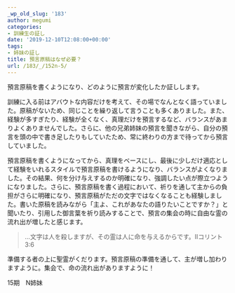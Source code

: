 ```yaml
---
_wp_old_slug: '183'
author: megumi
categories:
- 訓練生の証し
date: '2019-12-10T12:08:00+00:00'
tags:
- 姉妹の証し
title: 預言原稿はなぜ必要？
url: /183/_/152n-5/
---
```

預言原稿を書くようになり、どのように預言が変化したか証しします。

訓練に入る前はアバウトな内容だけを考えて、その場でなんとなく語っていました。原稿がないため、同じことを繰り返して言うことも多くありました。また、経験が多すぎたり、経験が全くなく、真理だけを預言するなど、バランスがあまりよくありませんでした。さらに、他の兄弟姉妹の預言を聞きながら、自分の預言を頭の中で書き足したりもしていたため、常に終わりの方まで待ってから預言していました。

預言原稿を書くようになってから、真理をベースにし、最後に少しだけ適応として経験をいれるスタイルで預言原稿を書けるようになり、バランスがよくなりました。その結果、何を分け与えするのか明確になり、強調したい点が際立つようになりました。さらに、預言原稿を書く過程において、祈りを通して主からの負担がさらに明確になり、預言原稿がただの文字ではなくなることも経験しました。書いた原稿を読みながら「主よ、これがあなたの語りたいことですか？」と聞いたり、引用した御言葉を祈り読みすることで、預言の集会の時に自由な霊の流れ出が増したと感じます。

> …文字は人を殺しますが、その霊は人に命を与えるからです。Ⅱコリント 3:6

準備する者の上に聖霊がくだります。預言原稿の準備を通して、主が増し加わりますように。集会で、命の流れ出がありますように！

15期　N姉妹
